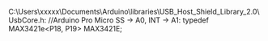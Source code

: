 C:\Users\xxxxx\Documents\Arduino\libraries\USB_Host_Shield_Library_2.0\UsbCore.h:
//Arduino Pro Micro SS -> A0, INT -> A1:
typedef MAX3421e<P18, P19> MAX3421E;

